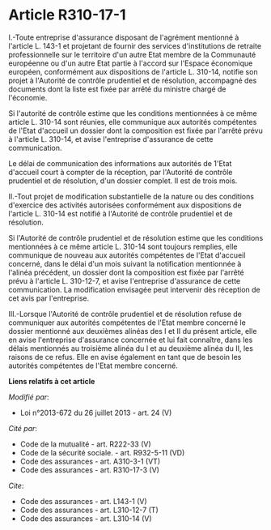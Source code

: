# Article R310-17-1

I.-Toute entreprise d'assurance disposant de l'agrément mentionné à l'article L. 143-1 et projetant de fournir des services
d'institutions de retraite professionnelle sur le territoire d'un autre Etat membre de la Communauté européenne ou d'un autre
Etat partie à l'accord sur l'Espace économique européen, conformément aux dispositions de l'article L. 310-14, notifie son
projet à l'Autorité de contrôle prudentiel et de résolution, accompagné des documents dont la liste est fixée par arrêté du
ministre chargé de l'économie. 

Si l'autorité de contrôle estime que les conditions mentionnées à ce même article L. 310-14 sont réunies, elle communique aux
autorités compétentes de l'Etat d'accueil un dossier dont la composition est fixée par l'arrêté prévu à l'article L. 310-14,
et avise l'entreprise d'assurance de cette communication. 

Le délai de communication des informations aux autorités de 1'Etat d'accueil court à compter de la réception, par l'Autorité
de contrôle prudentiel et de résolution, d'un dossier complet. Il est de trois mois. 

II.-Tout projet de modification substantielle de la nature ou des conditions d'exercice des activités autorisées conformément
aux dispositions de l'article L. 310-14 est notifié à l'Autorité de contrôle prudentiel et de résolution. 

Si l'Autorité de contrôle prudentiel et de résolution estime que les conditions mentionnées à ce même article L. 310-14 sont
toujours remplies, elle communique de nouveau aux autorités compétentes de l'Etat d'accueil concerné, dans le délai d'un mois
suivant la notification mentionnée à l'alinéa précédent, un dossier dont la composition est fixée par l'arrêté prévu à
l'article L. 310-12-7, et avise l'entreprise d'assurance de cette communication. La modification envisagée peut intervenir
dès réception de cet avis par l'entreprise. 

III.-Lorsque l'Autorité de contrôle prudentiel et de résolution refuse de communiquer aux autorités compétentes de l'Etat
membre concerné le dossier mentionné aux deuxièmes alinéas des I et II du présent article, elle en avise l'entreprise
d'assurance concernée et lui fait connaître, dans les délais mentionnés au troisième alinéa du I et au deuxième alinéa du II,
les raisons de ce refus. Elle en avise également en tant que de besoin les autorités compétentes de l'Etat membre concerné.

**Liens relatifs à cet article**

_Modifié par_:

  - Loi n°2013-672 du 26 juillet 2013 - art. 24 (V)

_Cité par_:

  - Code de la mutualité - art. R222-33 (V)
  - Code de la sécurité sociale. - art. R932-5-11 (VD)
  - Code des assurances - art. A310-3-1 (VT)
  - Code des assurances - art. R310-17-3 (V)

_Cite_:

  - Code des assurances - art. L143-1 (V)
  - Code des assurances - art. L310-12-7 (T)
  - Code des assurances - art. L310-14 (V)
